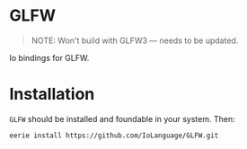 # GLFW 
> NOTE: Won't build with GLFW3 — needs to be updated.

Io bindings for GLFW.

# Installation
`GLFW` should be installed and foundable in your system. Then:
```
eerie install https://github.com/IoLanguage/GLFW.git
```
